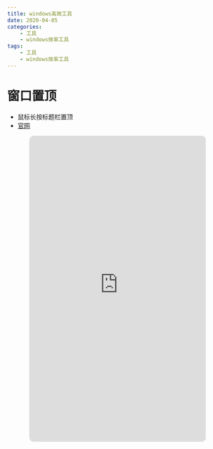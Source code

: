 ```yaml
---
title: windows高效工具
date: 2020-04-05
categories:
    - 工具
    - windows效率工具
tags:
    - 工具
    - windows效率工具
---
```


# 窗口置顶

- 鼠标长按标题栏置顶
- [官网](https://chaohershi.github.io/cclose/)

<center>

<iframe name="uFrame" src="https://chaohershi.github.io/cclose/" width="80%" height="700px" scrolling=yes frameborder="0" style="border-radius: 10px"></iframe>

</center>
